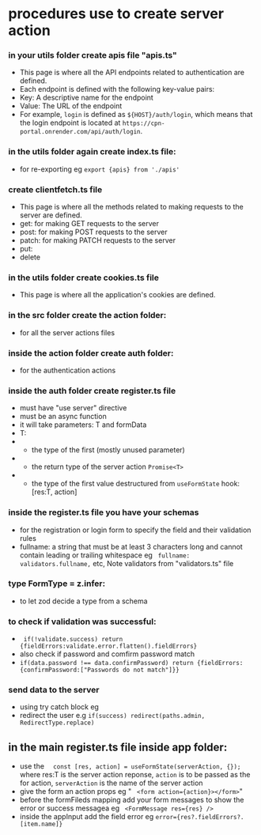 # procedures use to create server action

### in your utils folder create apis file "apis.ts"
- This page is where all the API endpoints related to authentication are defined.
- Each endpoint is defined with the following key-value pairs:
- Key: A descriptive name for the endpoint
- Value: The URL of the endpoint
- For example, `login` is defined as `${HOST}/auth/login`, which means that the login endpoint is located at `https://cpn-portal.onrender.com/api/auth/login`.

### in the utils folder again create index.ts file:
- for re-exporting eg `export {apis} from './apis'`
### create clientfetch.ts file
- This page is where all the methods related to making requests to the server are defined.
 - get: for making GET requests to the server
 - post: for making POST requests to the server
 - patch: for making PATCH requests to the server
 - put:
 - delete

### in the utils folder create cookies.ts file
- This page is where all the application's cookies are defined.

### in the src folder create the action folder:
- for all the server actions files

### inside the action folder create auth folder:
- for the authentication actions

### inside the auth folder create register.ts file
- must have "use server" directive
- must be an async function
- it will take parameters: T and formData
- T:
- - the type of the first (mostly unused parameter)
- - the return type of the server action `Promise<T>`
- - the type of the first value destructured from `useFormState` hook: [res:T, action]

### inside the register.ts file you have your schemas
-  for the registration or login form to specify the field and their validation rules
- fullname: a string that must be at least 3 characters long and cannot contain leading or trailing whitespace eg ` fullname: validators.fullname,` etc, Note validators from "validators.ts" file
### type FormType = z.infer<typeof schema>:
- to let zod decide a type from a schema

### to check if validation was successful:
- ` if(!validate.success) return {fieldErrors:validate.error.flatten().fieldErrors}`
- also check if password and comfirm password match
- `if(data.password !== data.confirmPassword) return {fieldErrors:{confirmPassword:["Passwords do not match"]}}`

### send data to the server
- using try catch block eg 
- redirect the user e.g ` if(success) redirect(paths.admin, RedirectType.replace) `


## in the main register.ts file inside app folder:
 - use the `  const [res, action] = useFormState(serverAction, {});` where res:T is the server action reponse, `action` is to be passed as the for action, `serverAction` is the name of the server action
 - give the form an action props eg " ` <form action={action}></form>`"
 - before the formFileds mapping add  your form messages to show the error or success messagea eg ` <FormMessage res={res} />` 
 - inside the appInput add the field error eg `error={res?.fieldErrors?.[item.name]}`
 


